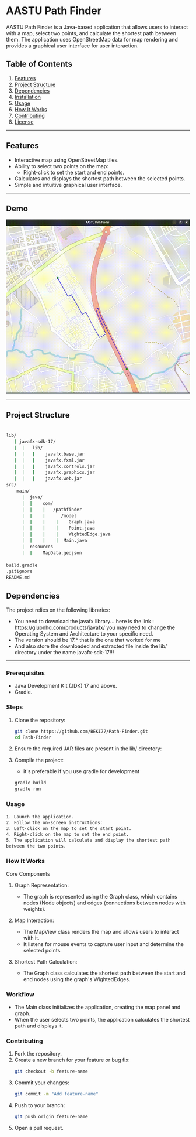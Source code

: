 # AASTU Path Finder

AASTU Path Finder is a Java-based application that allows users to interact with a map, select two points, and calculate the shortest path between them. The application uses OpenStreetMap data for map rendering and provides a graphical user interface for user interaction.

## Table of Contents

1. [Features](#features)
2. [Project Structure](#project-structure)
3. [Dependencies](#dependencies)
4. [Installation](#installation)
5. [Usage](#usage)
6. [How It Works](#how-it-works)
7. [Contributing](#contributing)
8. [License](#license)

---

## Features

- Interactive map using OpenStreetMap tiles.
- Ability to select two points on the map:
  - Right-click to set the start and end points.
- Calculates and displays the shortest path between the selected points.
- Simple and intuitive graphical user interface.

---

## Demo

![Demo](/src/main/resources/Demo.gif)

---

## Project Structure

```bash

lib/
   | javafx-sdk-17/
   |  |   lib/
   |  |   |    javafx.base.jar
   |  |   |    javafx.fxml.jar
   |  |   |    javafx.controls.jar
   |  |   |    javafx.graphics.jar
   |  |   |    javafx.web.jar
src/
    main/
      |  java/
      |  |    com/
      |  |    |   /pathfinder
      |  |    |      /model
      |  |    |    |    Graph.java
      |  |    |    |    Point.java
      |  |    |    |    WightedEdge.java
      |  |    |    |  Main.java
      |  resources
      |  |    MapData.geojson

build.gradle
.gitignore
README.md
```

## Dependencies

The project relies on the following libraries:

- You need to download the javafx library....here is the link : https://gluonhq.com/products/javafx/ you may need to change the Operating System and Architecture to your specific need.
- The version should be 17.\* that is the one that worked for me
- And also store the downloaded and extracted file inside the lib/ directory under the name javafx-sdk-17!!!

---

### Prerequisites

- Java Development Kit (JDK) 17 and above.
- Gradle.

### Steps

1. Clone the repository:
   ```bash
   git clone https://github.com/BEKI77/Path-Finder.git
   cd Path-Finder
   ```
2. Ensure the required JAR files are present in the lib/ directory:

3. Compile the project:

   - it's preferable if you use gradle for development

   ```bash
   gradle build
   gradle run

   ```

### Usage

    1. Launch the application.
    2. Follow the on-screen instructions:
    3. Left-click on the map to set the start point.
    4. Right-click on the map to set the end point.
    5. The application will calculate and display the shortest path between the two points.

### How It Works

Core Components

1. Graph Representation:

   - The graph is represented using the Graph class, which contains nodes (Node objects) and edges (connections between nodes with weights).

2. Map Interaction:

   - The MapView class renders the map and allows users to interact with it.
   - It listens for mouse events to capture user input and determine the selected points.

3. Shortest Path Calculation:

   - The Graph class calculates the shortest path between the start and end nodes using the graph's WightedEdges.

### Workflow

- The Main class initializes the application, creating the map panel and graph.
- When the user selects two points, the application calculates the shortest path and displays it.

### Contributing

1. Fork the repository.
2. Create a new branch for your feature or bug fix:
   ```bash
   git checkout -b feature-name
   ```
3. Commit your changes:
   ```bash
   git commit -m "Add feature-name"
   ```
4. Push to your branch:
   ```bash
   git push origin feature-name
   ```
5. Open a pull request.
